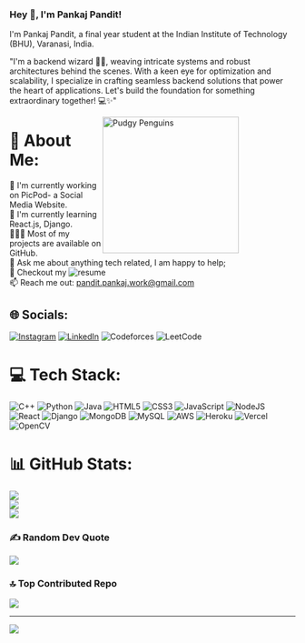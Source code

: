 ### Hey 👋, I'm Pankaj Pandit!


I'm Pankaj Pandit, a final year student at the Indian Institute of Technology (BHU), Varanasi, India. 

"I'm a backend wizard 🧙‍♂️, weaving intricate systems and robust architectures behind the scenes. With a keen eye for optimization and scalability, I specialize in crafting seamless backend solutions that power the heart of applications. Let's build the foundation for something extraordinary together! 💻✨"


<img align="right" src="https://media.giphy.com/media/CuuSHzuc0O166MRfjt/giphy.gif" style="margin-right:100px" width="240" height="240" alt="Pudgy Penguins">

# 💫 About Me:
🔭 I'm currently working on PicPod- a Social Media Website.<br>🌱 I'm currently learning React.js, Django.<br>👨🏻‍💻   Most of my projects are available on GitHub.<br>💬   Ask me about anything tech related, I am happy to help;<br>📝   Checkout my ![resume](https://drive.google.com/file/d/1Ow91y4me-ytg4409WHgNHaz6W6Br5on7/view?usp=sharing)<br>📫   Reach me out: pandit.pankaj.work@gmail.com


## 🌐 Socials:
[![Instagram](https://img.shields.io/badge/Instagram-%23E4405F.svg?logo=Instagram&logoColor=white)](https://instagram.com/ge4r_5) [![LinkedIn](https://img.shields.io/badge/LinkedIn-%230077B5.svg?logo=linkedin&logoColor=white)](https://linkedin.com/in/Pankaj-D-Pandit) ![Codeforces](https://codeforces.com/profile/Coder_Pankaj) ![LeetCode](https://leetcode.com/Gear5/)

# 💻 Tech Stack:
![C++](https://img.shields.io/badge/c++-%2300599C.svg?style=for-the-badge&logo=c%2B%2B&logoColor=white) ![Python](https://img.shields.io/badge/python-3670A0?style=for-the-badge&logo=python&logoColor=ffdd54) 
![Java](https://img.shields.io/badge/java-%23ED8B00.svg?style=for-the-badge&logo=openjdk&logoColor=white)      ![HTML5](https://img.shields.io/badge/html5-%23E34F26.svg?style=for-the-badge&logo=html5&logoColor=white)    ![CSS3](https://img.shields.io/badge/css3-%231572B6.svg?style=for-the-badge&logo=css3&logoColor=white)  ![JavaScript](https://img.shields.io/badge/javascript-%23323330.svg?style=for-the-badge&logo=javascript&logoColor=%23F7DF1E) ![NodeJS](https://img.shields.io/badge/node.js-6DA55F?style=for-the-badge&logo=node.js&logoColor=white) ![React](https://img.shields.io/badge/react-%2320232a.svg?style=for-the-badge&logo=react&logoColor=%2361DAFB) ![Django](https://img.shields.io/badge/django-%23092E20.svg?style=for-the-badge&logo=django&logoColor=white) ![MongoDB](https://img.shields.io/badge/MongoDB-%234ea94b.svg?style=for-the-badge&logo=mongodb&logoColor=white) ![MySQL](https://img.shields.io/badge/mysql-%2300000f.svg?style=for-the-badge&logo=mysql&logoColor=white) 
![AWS](https://img.shields.io/badge/AWS-%23FF9900.svg?style=for-the-badge&logo=amazon-aws&logoColor=white) ![Heroku](https://img.shields.io/badge/heroku-%23430098.svg?style=for-the-badge&logo=heroku&logoColor=white) ![Vercel](https://img.shields.io/badge/vercel-%23000000.svg?style=for-the-badge&logo=vercel&logoColor=white)  ![OpenCV](https://img.shields.io/badge/opencv-%23white.svg?style=for-the-badge&logo=opencv&logoColor=white)

# 📊 GitHub Stats:
![](https://github-readme-stats.vercel.app/api?username=pankaj1251&theme=city_light&hide_border=false&include_all_commits=false&count_private=false)<br/>
![](https://github-readme-streak-stats.herokuapp.com/?user=pankaj1251&theme=city_light&hide_border=false)<br/>
![](https://github-readme-stats.vercel.app/api/top-langs/?username=pankaj1251&theme=city_light&hide_border=false&include_all_commits=false&count_private=false&layout=compact)

### ✍️ Random Dev Quote
![](https://quotes-github-readme.vercel.app/api?type=horizontal&theme=radical)

### 🔝 Top Contributed Repo
![](https://github-contributor-stats.vercel.app/api?username=pankaj1251&limit=5&theme=chalk&combine_all_yearly_contributions=true)

---
[![](https://visitcount.itsvg.in/api?id=pankaj1251&icon=5&color=10)](https://visitcount.itsvg.in)

